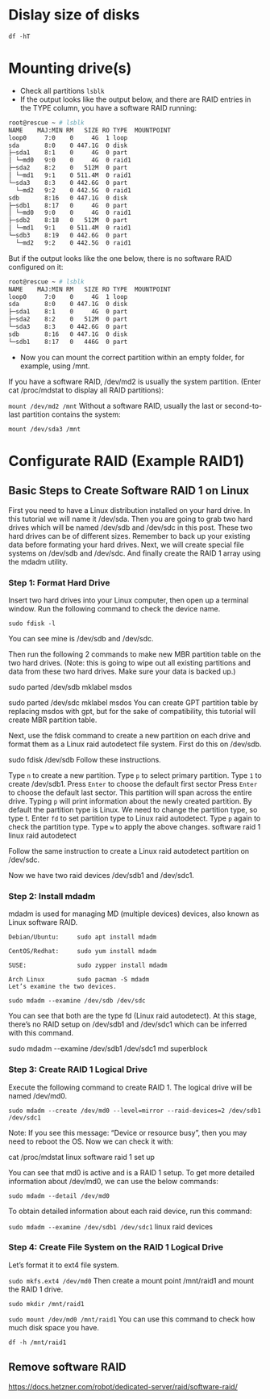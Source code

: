 # Dislay size of disks
```
df -hT
```

# Mounting drive(s)
- Check all partitions `lsblk`
- If the output looks like the output below, and there are RAID entries in the TYPE column, you have a software RAID running:
```bash
root@rescue ~ # lsblk
NAME    MAJ:MIN RM   SIZE RO TYPE  MOUNTPOINT
loop0     7:0    0     4G  1 loop
sda       8:0    0 447.1G  0 disk
├─sda1    8:1    0     4G  0 part
│ └─md0   9:0    0     4G  0 raid1
├─sda2    8:2    0   512M  0 part
│ └─md1   9:1    0 511.4M  0 raid1
└─sda3    8:3    0 442.6G  0 part
  └─md2   9:2    0 442.5G  0 raid1
sdb       8:16   0 447.1G  0 disk
├─sdb1    8:17   0     4G  0 part
│ └─md0   9:0    0     4G  0 raid1
├─sdb2    8:18   0   512M  0 part
│ └─md1   9:1    0 511.4M  0 raid1
└─sdb3    8:19   0 442.6G  0 part
  └─md2   9:2    0 442.5G  0 raid1
```

But if the output looks like the one below, there is no software RAID configured on it:

```bash
root@rescue ~ # lsblk
NAME    MAJ:MIN RM   SIZE RO TYPE  MOUNTPOINT
loop0     7:0    0     4G  1 loop
sda       8:0    0 447.1G  0 disk
├─sda1    8:1    0     4G  0 part
├─sda2    8:2    0   512M  0 part
└─sda3    8:3    0 442.6G  0 part
sdb       8:16   0 447.1G  0 disk
└─sdb1    8:17   0   446G  0 part
```
- Now you can mount the correct partition within an empty folder, for example, using /mnt.

If you have a software RAID, /dev/md2 is usually the system partition. (Enter cat /proc/mdstat to display all RAID partitions):

`mount /dev/md2 /mnt`
Without a software RAID, usually the last or second-to-last partition contains the system:

`mount /dev/sda3 /mnt`

# Configurate RAID (Example RAID1)

## Basic Steps to Create Software RAID 1 on Linux
First you need to have a Linux distribution installed on your hard drive. In this tutorial we will name it /dev/sda.
Then you are going to grab two hard drives which will be named /dev/sdb and /dev/sdc in this post. These two hard drives can be of different sizes. Remember to back up your existing data before formating your hard drives.
Next, we will create special file systems on /dev/sdb and /dev/sdc.
And finally create the RAID 1 array using the mdadm utility.

### Step 1: Format Hard Drive
Insert two hard drives into your Linux computer, then open up a terminal window. Run the following command to check the device name.

`sudo fdisk -l`


You can see mine is /dev/sdb and /dev/sdc.

Then run the following 2 commands to make new MBR partition table on the two hard drives. (Note: this is going to wipe out all existing partitions and data from these two hard drives. Make sure your data is backed up.)

sudo parted /dev/sdb mklabel msdos

sudo parted /dev/sdc mklabel msdos
You can create GPT partition table by replacing msdos with gpt, but for the sake of compatibility, this tutorial will create MBR partition table.

Next, use the fdisk command to create a new partition on each drive and format them as a Linux raid autodetect file system. First do this on /dev/sdb.

sudo fdisk /dev/sdb
Follow these instructions.

Type `n` to create a new partition.
Type `p` to select primary partition.
Type `1` to create /dev/sdb1.
Press `Enter` to choose the default first sector
Press `Enter` to choose the default last sector. This partition will span across the entire drive.
Typing `p` will print information about the newly created partition. By default the partition type is Linux.
We need to change the partition type, so type t.
Enter `fd` to set partition type to Linux raid autodetect.
Type `p` again to check the partition type.
Type `w` to apply the above changes.
software raid 1 linux raid autodetect

Follow the same instruction to create a Linux raid autodetect partition on /dev/sdc.

Now we have two raid devices /dev/sdb1 and /dev/sdc1.

### Step 2: Install mdadm
mdadm is used for managing MD (multiple devices) devices, also known as Linux software RAID.

```
Debian/Ubuntu:     sudo apt install mdadm

CentOS/Redhat:     sudo yum install mdadm

SUSE:              sudo zypper install mdadm

Arch Linux         sudo pacman -S mdadm
Let’s examine the two devices.
```

`sudo mdadm --examine /dev/sdb /dev/sdc`


You can see that both are the type fd (Linux raid autodetect). At this stage, there’s no RAID setup on /dev/sdb1 and /dev/sdc1 which can be inferred with this command.

sudo mdadm --examine /dev/sdb1 /dev/sdc1
md superblock

### Step 3: Create RAID 1 Logical Drive
Execute the following command to create RAID 1. The logical drive will be named /dev/md0.

```
sudo mdadm --create /dev/md0 --level=mirror --raid-devices=2 /dev/sdb1 /dev/sdc1
```


Note: If you see this message: “Device or resource busy”, then you may need to reboot the OS.
Now we can check it with:

cat /proc/mdstat
linux software raid 1 set up

You can see that md0 is active and is a RAID 1 setup. To get more detailed information about /dev/md0, we can use the below commands:

`sudo mdadm --detail /dev/md0`


To obtain detailed information about each raid device, run this command:

`sudo mdadm --examine /dev/sdb1 /dev/sdc1`
linux raid devices

### Step 4: Create File System on the RAID 1 Logical Drive
Let’s format it to ext4 file system.

`sudo mkfs.ext4 /dev/md0`
Then create a mount point /mnt/raid1 and mount the RAID 1 drive.

`sudo mkdir /mnt/raid1`

`sudo mount /dev/md0 /mnt/raid1`
You can use this command to check how much disk space you have.

`df -h /mnt/raid1`


## Remove software RAID
https://docs.hetzner.com/robot/dedicated-server/raid/software-raid/


